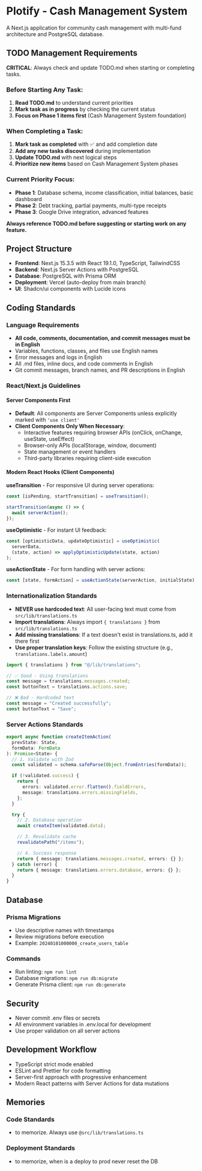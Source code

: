 # Plotify - Cash Management System

A Next.js application for community cash management with multi-fund architecture and PostgreSQL database.

## TODO Management Requirements

**CRITICAL**: Always check and update TODO.md when starting or completing tasks.

### Before Starting Any Task:
1. **Read TODO.md** to understand current priorities
2. **Mark task as in progress** by checking the current status
3. **Focus on Phase 1 items first** (Cash Management System foundation)

### When Completing a Task:
1. **Mark task as completed** with ✅ and add completion date
2. **Add any new tasks discovered** during implementation
3. **Update TODO.md** with next logical steps
4. **Prioritize new items** based on Cash Management System phases

### Current Priority Focus:
- **Phase 1**: Database schema, income classification, initial balances, basic dashboard
- **Phase 2**: Debt tracking, partial payments, multi-type receipts  
- **Phase 3**: Google Drive integration, advanced features

**Always reference TODO.md before suggesting or starting work on any feature.**

## Project Structure

- **Frontend**: Next.js 15.3.5 with React 19.1.0, TypeScript, TailwindCSS
- **Backend**: Next.js Server Actions with PostgreSQL
- **Database**: PostgreSQL with Prisma ORM
- **Deployment**: Vercel (auto-deploy from main branch)
- **UI**: Shadcn/ui components with Lucide icons

## Coding Standards

### Language Requirements

- **All code, comments, documentation, and commit messages must be in English**
- Variables, functions, classes, and files use English names
- Error messages and logs in English
- All .md files, inline docs, and code comments in English
- Git commit messages, branch names, and PR descriptions in English

### React/Next.js Guidelines

#### Server Components First

- **Default**: All components are Server Components unless explicitly marked with `'use client'`
- **Client Components Only When Necessary**:
  - Interactive features requiring browser APIs (onClick, onChange, useState, useEffect)
  - Browser-only APIs (localStorage, window, document)
  - State management or event handlers
  - Third-party libraries requiring client-side execution

#### Modern React Hooks (Client Components)

**useTransition** - For responsive UI during server operations:

```typescript
const [isPending, startTransition] = useTransition();

startTransition(async () => {
  await serverAction();
});
```

**useOptimistic** - For instant UI feedback:

```typescript
const [optimisticData, updateOptimistic] = useOptimistic(
  serverData,
  (state, action) => applyOptimisticUpdate(state, action)
);
```

**useActionState** - For form handling with server actions:

```typescript
const [state, formAction] = useActionState(serverAction, initialState);
```

### Internationalization Standards

- **NEVER use hardcoded text**: All user-facing text must come from `src/lib/translations.ts`
- **Import translations**: Always import `{ translations }` from `src/lib/translations.ts`
- **Add missing translations**: If a text doesn't exist in translations.ts, add it there first
- **Use proper translation keys**: Follow the existing structure (e.g., `translations.labels.amount`)

```typescript
import { translations } from "@/lib/translations";

// ✅ Good - Using translations
const message = translations.messages.created;
const buttonText = translations.actions.save;

// ❌ Bad - Hardcoded text
const message = "Created successfully";
const buttonText = "Save";
```

### Server Actions Standards

```typescript
export async function createItemAction(
  prevState: State,
  formData: FormData
): Promise<State> {
  // 1. Validate with Zod
  const validated = schema.safeParse(Object.fromEntries(formData));

  if (!validated.success) {
    return {
      errors: validated.error.flatten().fieldErrors,
      message: translations.errors.missingFields,
    };
  }

  try {
    // 2. Database operation
    await createItem(validated.data);

    // 3. Revalidate cache
    revalidatePath("/items");

    // 4. Success response
    return { message: translations.messages.created, errors: {} };
  } catch (error) {
    return { message: translations.errors.database, errors: {} };
  }
}
```

## Database

### Prisma Migrations

- Use descriptive names with timestamps
- Review migrations before execution
- Example: `20240101000000_create_users_table`

### Commands

- Run linting: `npm run lint`
- Database migrations: `npm run db:migrate`
- Generate Prisma client: `npm run db:generate`

## Security

- Never commit .env files or secrets
- All environment variables in .env.local for development
- Use proper validation on all server actions

## Development Workflow

- TypeScript strict mode enabled
- ESLint and Prettier for code formatting
- Server-first approach with progressive enhancement
- Modern React patterns with Server Actions for data mutations

## Memories

### Code Standards
- to memorize. Always use `@src/lib/translations.ts`

### Deployment Standards
- to memorize, when is a deploy to prod never reset the DB